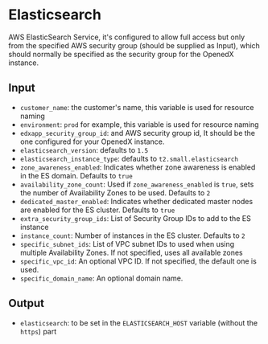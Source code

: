 # Elasticsearch

AWS ElasticSearch Service, it's configured to allow full access but only from the specified AWS 
security group (should be supplied as Input), which should normally be specified as the security
group for the OpenedX instance.

## Input

- `customer_name`: the customer's name, this variable is used for resource naming
- `environment`: `prod` for example, this variable is used for resource naming
- `edxapp_security_group_id`: and AWS security group id, It should be the one configured for your OpenedX instance.
- `elasticsearch_version`: defaults to `1.5`
- `elasticsearch_instance_type`: defaults to `t2.small.elasticsearch`
- `zone_awareness_enabled`: Indicates whether zone awareness is enabled in the ES domain. Defaults to `true`
- `availability_zone_count`: Used if `zone_awareness_enabled` is `true`, sets the number of Availability Zones
  to be used. Defaults to `2`
- `dedicated_master_enabled`: Indicates whether dedicated master nodes are enabled for the ES cluster. Defaults to `true`
- `extra_security_group_ids`: List of Security Group IDs to add to the ES instance
- `instance_count`: Number of instances in the ES cluster. Defaults to `2`
- `specific_subnet_ids`: List of VPC subnet IDs to used when using multiple Availability Zones. If not specified, uses all available zones
- `specific_vpc_id`: An optional VPC ID. If not specified, the default one is used.
- `specific_domain_name`: An optional domain name.

## Output

- `elasticsearch`: to be set in the `ELASTICSEARCH_HOST` variable (without the `https`) part
